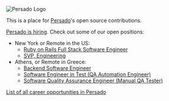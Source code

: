 

![Persado Logo](https://workablehr.s3.amazonaws.com/uploads/account/logo/441713/logo)

This is a place for [Persado](https://www.persado.com)'s open source contributions.

[Persado is hiring](https://www.persado.com/company/careers/). Check out some of our open positions:

  * New York or Remote in the US:
    * [Ruby on Rails Full Stack Software Engineer](https://apply.workable.com/persado/j/231D3736C6/)
    * [SVP, Engineering](https://apply.workable.com/persado/j/1B00FB002C/)
  * Athens, or Remote in Greece:
    * [Backend Software Engineer](https://apply.workable.com/persado/j/B3F42FE049/)
    * [Software Engineer in Test (QA Automation Engineer)](https://apply.workable.com/persado/j/8C74452CA1/)
    * [Software Quality Assurance Engineer (Manual QA Tester)](https://apply.workable.com/persado/j/C1A7CA93D2/)

[List of all career opportunities in Persado](https://apply.workable.com/persado/)
